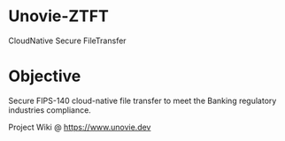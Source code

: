 # Unovie-ZTFT
CloudNative Secure FileTransfer

# Objective 

Secure FIPS-140 cloud-native file transfer to meet the Banking regulatory industries compliance.

Project Wiki @ https://www.unovie.dev
